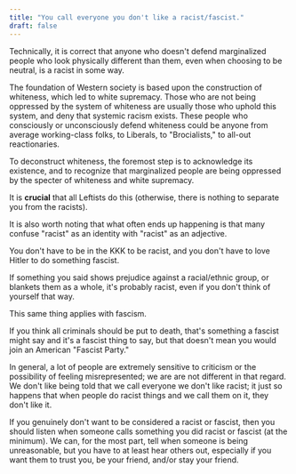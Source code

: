 ```yaml
---
title: "You call everyone you don't like a racist/fascist."
draft: false
---
```


Technically, it is correct that anyone who doesn't defend marginalized people who look physically different than them, even when choosing to be neutral, is a racist in some way.  
  
The foundation of Western society is based upon the construction of whiteness, which led to white supremacy. Those who are not being oppressed by the system of whiteness are usually those who uphold this system, and deny that systemic racism exists. These people who consciously or unconsciously defend whiteness could be anyone from average working-class folks, to Liberals, to "Brocialists," to all-out reactionaries.  
  
To deconstruct whiteness, the foremost step is to acknowledge its existence, and to recognize that marginalized people are being oppressed by the specter of whiteness and white supremacy.  
  
It is **crucial** that all Leftists do this (otherwise, there is nothing to separate you from the racists).  
  
It is also worth noting that what often ends up happening is that many confuse "racist" as an identity with "racist" as an adjective.  
  
You don't have to be in the KKK to be racist, and you don't have to love Hitler to do something fascist.  
  
If something you said shows prejudice against a racial/ethnic group, or blankets them as a whole, it's probably racist, even if you don't think of yourself that way.  
  
This same thing applies with fascism.  
  
If you think all criminals should be put to death, that's something a fascist might say and it's a fascist thing to say, but that doesn't mean you would join an American "Fascist Party."  
  
In general, a lot of people are extremely sensitive to criticism or the possibility of feeling misrepresented; we are are not different in that regard. We don't like being told that we call everyone we don't like racist; it just so happens that when people do racist things and we call them on it, they don't like it.  
  
If you genuinely don't want to be considered a racist or fascist, then you should listen when someone calls something you did racist or fascist (at the minimum). We can, for the most part, tell when someone is being unreasonable, but you have to at least hear others out, especially if you want them to trust you, be your friend, and/or stay your friend.

